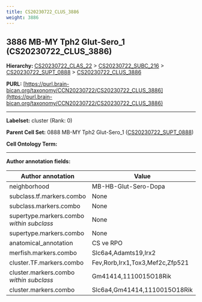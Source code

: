 ```yaml
---
title: CS20230722_CLUS_3886
weight: 3886
---
```

## 3886 MB-MY Tph2 Glut-Sero_1 (CS20230722_CLUS_3886)
<b>Hierarchy: </b>
[CS20230722_CLAS_22](../CS20230722_CLAS_22) >
[CS20230722_SUBC_216](../CS20230722_SUBC_216) >
[CS20230722_SUPT_0888](../CS20230722_SUPT_0888) >
[CS20230722_CLUS_3886](../CS20230722_CLUS_3886)

**PURL:** [https://purl.brain-bican.org/taxonomy/CCN20230722/CS20230722_CLUS_3886](https://purl.brain-bican.org/taxonomy/CCN20230722/CS20230722_CLUS_3886)

---


**Labelset:** cluster (Rank: 0)

**Parent Cell Set:** 0888 MB-MY Tph2 Glut-Sero_1 ([CS20230722_SUPT_0888](../CS20230722_SUPT_0888))



**Cell Ontology Term:** 

[MARKER GENES.]: #


---

[TRANSFERRED ANNOTATIONS.]: #


[AUTHOR ANNOTATION FIELDS.]: #


**Author annotation fields:**

| Author annotation | Value |
|-------------------|-------|
|neighborhood|MB-HB-Glut-Sero-Dopa|
|subclass.tf.markers.combo|None|
|subclass.markers.combo|None|
|supertype.markers.combo _within subclass_|None|
|supertype.markers.combo|None|
|anatomical_annotation|CS ve RPO|
|merfish.markers.combo|Slc6a4,Adamts19,Irx2|
|cluster.TF.markers.combo|Fev,Rorb,Irx1,Tox3,Mef2c,Zfp521|
|cluster.markers.combo _within subclass_|Gm41414,1110015O18Rik|
|cluster.markers.combo|Slc6a4,Gm41414,1110015O18Rik|
